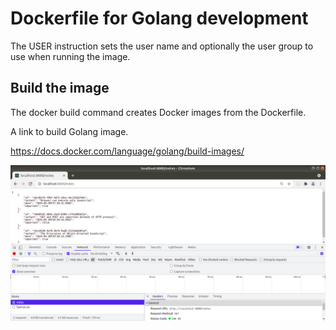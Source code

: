 # Dockerfile for Golang development

The USER instruction sets the user name and optionally the user group to use when running the image.

## Build the image

The docker build command creates Docker images from the Dockerfile. 

A link to build Golang image.

https://docs.docker.com/language/golang/build-images/

![alt text](https://github.com/jylhakos/DevOpsWithDocker/blob/main/2/2.11/server-dev/2.11.png?raw=true)